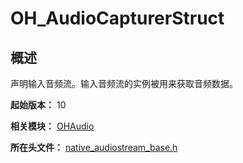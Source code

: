 # OH_AudioCapturerStruct

## 概述

声明输入音频流。输入音频流的实例被用来获取音频数据。

**起始版本：** 10

**相关模块：** [OHAudio](capi-ohaudio.md)

**所在头文件：** [native_audiostream_base.h](capi-native-audiostream-base-h.md)

